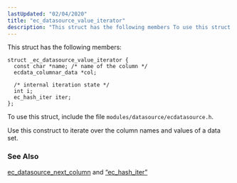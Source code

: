 ```yaml
---
lastUpdated: "02/04/2020"
title: "ec_datasource_value_iterator"
description: "This struct has the following members To use this struct include the file modules datasource ecdatasource h Use this construct to iterate over the column names and values of a data set ec datasource next column and Section 68 30 ec hash iter..."
---
```


This struct has the following members:

```
struct _ec_datasource_value_iterator {
  const char *name; /* name of the column */
  ecdata_columnar_data *col;

  /* internal iteration state */
  int i;
  ec_hash_iter iter;
};
```

To use this struct, include the file `modules/datasource/ecdatasource.h`.

Use this construct to iterate over the column names and values of a data set.

### <a name="idp34515264"></a> See Also

[ec_datasource_next_column](/momentum/3/3-api/apis-ec-datasource-next-column) and [“ec_hash_iter”](/momentum/3/3-api/structs-ec-hash-iter)